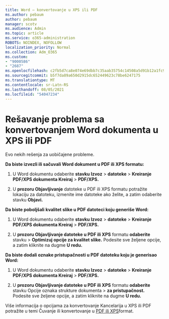 ```yaml
---
title: Word – konvertovanje u XPS ili PDF
ms.author: pebaum
author: pebaum
manager: scotv
ms.audience: Admin
ms.topic: article
ms.service: o365-administration
ROBOTS: NOINDEX, NOFOLLOW
localization_priority: Normal
ms.collection: Adm_O365
ms.custom:
- "9000586"
- "2687"
ms.openlocfilehash: c2fb5d7ca8e074e69dbb7c35aab35754c14508a5d91b12a1fc943fadda242040
ms.sourcegitcommit: b5f7da89a650d2915dc652449623c78be6247175
ms.translationtype: MT
ms.contentlocale: sr-Latn-RS
ms.lasthandoff: 08/05/2021
ms.locfileid: "54047234"
---
```

# <a name="resolve-issues-converting-a-word-document-to-xps-or-pdf"></a>Rešavanje problema sa konvertovanjem Word dokumenta u XPS ili PDF

Evo nekih rešenja za uobičajene probleme. 

**Da biste izvezli ili sačuvali Word dokument u PDF ili XPS formatu:**

1. U Word dokumentu odaberite **stavku Izvoz**  >  **datoteke**  >  **Kreiranje PDF/XPS dokumenta Kreiraj**  >  **PDF/XPS.**

2. U **prozoru Objavljivanje** datoteke u PDF ili XPS formatu potražite lokaciju za datoteku, izmenite ime datoteke ako želite, a zatim odaberite stavku **Objavi.**

**Da biste poboljšali kvalitet slike u PDF datoteci koju generiše Word:**

1. U Word dokumentu odaberite **stavku Izvoz**  >  **datoteke**  >  **Kreiranje PDF/XPS dokumenta Kreiraj**  >  **PDF/XPS.**

2. U **prozoru Objavljivanje datoteke u PDF ili XPS** formatu **odaberite** stavku  >  **Optimizuj opcije za kvalitet slike.** Podesite sve željene opcije, a zatim kliknite na dugme **U redu.** 

**Da biste dodali oznake pristupačnosti u PDF datoteku koju je generisao Word:**
 
1. U Word dokumentu odaberite **stavku Izvoz**  >  **datoteke**  >  **Kreiranje PDF/XPS dokumenta Kreiraj**  >  **PDF/XPS.**

2. U **prozoru Objavljivanje datoteke u PDF ili XPS** formatu **odaberite** stavku Opcije oznaka strukture dokumenta  >  **za pristupačnost.** Podesite sve željene opcije, a zatim kliknite na dugme **U redu.**

Više informacija o opcijama za konvertovanje Kancelarija u XPS ili PDF potražite u temi Čuvanje ili konvertovanje u [PDF ili XPS](https://support.office.com/article/d85416c5-7d77-4fd6-a216-6f4bf7c7c110)format.